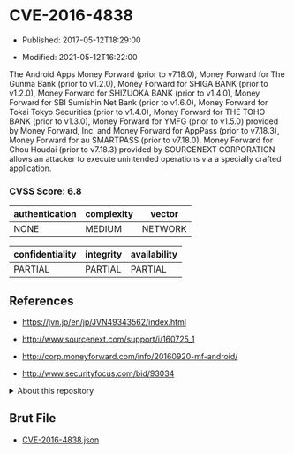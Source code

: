# CVE-2016-4838

- Published: 2017-05-12T18:29:00

- Modified: 2021-05-12T16:22:00

The Android Apps Money Forward (prior to v7.18.0), Money Forward for The Gunma Bank (prior to v1.2.0), Money Forward for SHIGA BANK (prior to v1.2.0), Money Forward for SHIZUOKA BANK (prior to v1.4.0), Money Forward for SBI Sumishin Net Bank (prior to v1.6.0), Money Forward for Tokai Tokyo Securities (prior to v1.4.0), Money Forward for THE TOHO BANK (prior to v1.3.0), Money Forward for YMFG (prior to v1.5.0) provided by Money Forward, Inc. and Money Forward for AppPass (prior to v7.18.3), Money Forward for au SMARTPASS (prior to v7.18.0), Money Forward for Chou Houdai (prior to v7.18.3) provided by SOURCENEXT CORPORATION allows an attacker to execute unintended operations via a specially crafted application.

### CVSS Score: **6.8**

| authentication | complexity | vector |
| --- | --- | --- |
| NONE | MEDIUM | NETWORK |

| confidentiality | integrity | availability |
| --- | --- | --- |
| PARTIAL | PARTIAL | PARTIAL |

## References

* https://jvn.jp/en/jp/JVN49343562/index.html

* http://www.sourcenext.com/support/i/160725_1

* http://corp.moneyforward.com/info/20160920-mf-android/

* http://www.securityfocus.com/bid/93034

<details>
<summary>About this repository</summary> 

  This repository is part of the project [Live Hack CVE](https://github.com/Live-Hack-CVE). Main website can be found [www.live-hack.org](https://www.live-hack.org) 
  
  Made by [Sn0wAlice](https://github.com/Sn0wAlice) for the people that care about security and need to have a feed of the latest CVEs. Hope you enjoy it, don't forget to star the repo and follow me on [Twitter](https://twitter.com/Sn0wAlice) and [Github](https://github.com/Sn0wAlice). And that is my [personnal website](https://www.alice-snow.me/)

  - [Home Page](https://github.com/Live-Hack-CVE)
  - [Framework](https://github.com/Live-Hack-CVE/cve-framework)
  - [CVE database](https://github.com/Live-Hack-CVE/full_database)
  - [Changelog](https://github.com/Live-Hack-CVE/Changelog)
</details>

## Brut File

* [CVE-2016-4838.json](https://raw.githubusercontent.com/Live-Hack-CVE/full_database/main/cves/2016/CVE-2016-4838.json)

